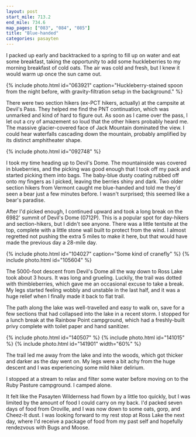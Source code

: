 ```yaml
---
layout: post
start_mile: 713.2
end_mile: 734.6
map_pages: ["083", "084", "085"]
title: "Blue-handed"
categories: pasayten
---
```


I packed up early and backtracked to a spring to fill up on water and eat some
breakfast, taking the opportunity to add some huckleberries to my morning
breakfast of cold oats. The air was cold and fresh, but I knew it would warm up
once the sun came out.

{% include photo.html id="063921" caption="Huckleberry-stained spoon from the night before, with gravity-filtration setup in the background." %}

There were two section hikers (ex-PCT hikers, actually) at the campsite at
Devil's Pass. They helped me find the PNT continuation, which was unmarked and
kind of hard to figure out. As soon as I came over the pass, I let out a cry of
amazement so loud that the other hikers probably heard me. The massive
glacier-covered face of Jack Mountain dominated the view. I could hear
waterfalls cascading down the mountain, probably amplified by its distinct
amphitheater shape.

{% include photo.html id="092748" %}

I took my time heading up to Devil's Dome. The mountainside was covered in
blueberries, and the picking was good enough that I took off my pack and started
picking them into bags. The baby-blue dusty coating rubbed off onto my fingers
as I picked, leaving the berries shiny and dark. Two older section hikers from
Vermont caught me blue-handed and told me they'd seen a bear just a few minutes
before. I wasn't surprised; this seemed like a bear's paradise.

After I'd picked enough, I continued upward and took a long break on the 6982'
summit of Devil's Dome (0712P). This is a popular spot for day-hikers and
section-hikers, but I didn't see anyone. There was a little tentsite at the top,
complete with a little stone wall built to protect from the wind. I almost
regretted not pushing the extra 5 miles to make it here, but that would have
made the previous day a 28-mile day.

{% include photo.html id="104027" caption="Some kind of cranefly" %}
{% include photo.html id="105604" %}

The 5000-foot descent from Devil's Dome all the way down to Ross Lake took about
3 hours. It was long and grueling. Luckily, the trail was dotted with
thimbleberries, which gave me an occasional excuse to take a break. My legs
started feeling wobbly and unstable in the last half, and it was a huge relief
when I finally made it back to flat trail.

The path along the lake was well-travelled and easy to walk on, save for a few
sections that had collapsed into the lake in a recent storm. I stopped for a
lunch break at the Rainbow Point campground, which had a freshly-built privy
complete with toilet paper and hand sanitizer.

{% include photo.html id="140507" %}
{% include photo.html id="141015" %}
{% include photo.html id="141901" width="60%" %}

The trail led me away from the lake and into the woods, which got thicker and
darker as the day went on. My legs were a bit achy from the huge descent and I
was experiencing some mild hiker delirium.

I stopped at a stream to relax and filter some water before moving on to the
Ruby Pasture campground. I camped alone.

It felt like the Pasayten Wilderness had flown by a little too quickly, but I
was limited by the amount of food I could carry on my back. I'd packed seven
days of food from Oroville, and I was now down to some oats, gorp, and Cheez-It
dust. I was looking forward to my rest stop at Ross Lake the next day, where I'd
receive a package of food from my past self and hopefully rendezvous with Bugs
and Moose.
